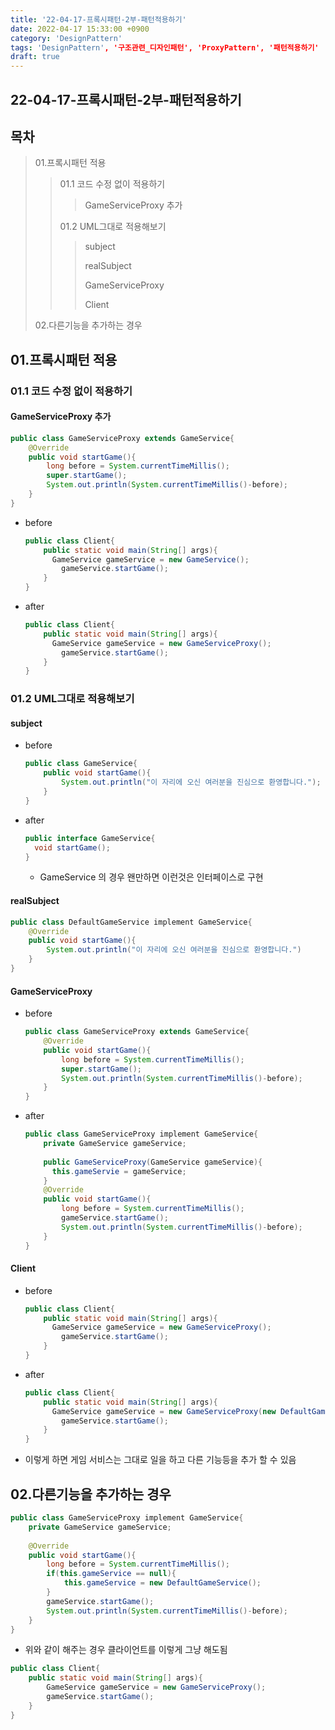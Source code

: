 ```yaml
---
title: '22-04-17-프록시패턴-2부-패턴적용하기'
date: 2022-04-17 15:33:00 +0900
category: 'DesignPattern'
tags: 'DesignPattern', '구조관련_디자인패턴', 'ProxyPattern', '패턴적용하기'
draft: true
---
```


## 22-04-17-프록시패턴-2부-패턴적용하기

## 목차

> 01.프록시패턴 적용
>
> > 01.1 코드 수정 없이 적용하기
> >
> > > GameServiceProxy 추가
> >
> > 01.2 UML그대로 적용해보기
> >
> > > subject
> > >
> > > realSubject
> > >
> > > GameServiceProxy 
> > >
> > > Client
>
> 02.다른기능을 추가하는 경우

## 01.프록시패턴 적용

### 01.1 코드 수정 없이 적용하기

#### GameServiceProxy 추가

``` java
public class GameServiceProxy extends GameService{
    @Override
    public void startGame(){
        long before = System.currentTimeMillis();
        super.startGame();
        System.out.println(System.currentTimeMillis()-before);
    }
}
```

- before

  ```java
  public class Client{
      public static void main(String[] args){
  		GameService gameService = new GameService();
          gameService.startGame();
      }
  }
  ```

- after

  ```java
  public class Client{
      public static void main(String[] args){
  		GameService gameService = new GameServiceProxy();
          gameService.startGame();
      }
  }
  ```

### 01.2 UML그대로 적용해보기

#### subject

- before

  ```java
  public class GameService{
      public void startGame(){
          System.out.println("이 자리에 오신 여러분을 진심으로 환영합니다.");
      }
  }
  ```

- after

  ```java
  public interface GameService{
  	void startGame();
  }
  ```

  - GameService 의 경우 왠만하면 이런것은 인터페이스로 구현

#### realSubject

```java
public class DefaultGameService implement GameService{
    @Override
    public void startGame(){
		System.out.println("이 자리에 오신 여러분을 진심으로 환영합니다.")
    }
}
```

####  GameServiceProxy 

- before

  ```java
  public class GameServiceProxy extends GameService{
      @Override
      public void startGame(){
          long before = System.currentTimeMillis();
          super.startGame();
          System.out.println(System.currentTimeMillis()-before);
      }
  }
  ```

- after

  ```java
  public class GameServiceProxy implement GameService{
      private GameService gameService;
      
      public GameServiceProxy(GameService gameService){
  		this.gameServie = gameService;
      }
      @Override
      public void startGame(){
          long before = System.currentTimeMillis();
          gameService.startGame();
          System.out.println(System.currentTimeMillis()-before);
      }
  }
  ```

#### Client

- before

  ```java
  public class Client{
      public static void main(String[] args){
  		GameService gameService = new GameServiceProxy();
          gameService.startGame();
      }
  }
  ```

- after

  ```java
  public class Client{
      public static void main(String[] args){
  		GameService gameService = new GameServiceProxy(new DefaultGameService());
          gameService.startGame();
      }
  }
  ```

- 이렇게 하면 게임 서비스는 그대로 일을 하고 다른 기능등을 추가 할 수 있음  

## 02.다른기능을 추가하는 경우

```java
public class GameServiceProxy implement GameService{
    private GameService gameService;
    
    @Override
    public void startGame(){
        long before = System.currentTimeMillis();
        if(this.gameService == null){
            this.gameService = new DefaultGameService();
        }
        gameService.startGame();
        System.out.println(System.currentTimeMillis()-before);
    }
}
```

- 위와 같이 해주는 경우 클라이언트를 이렇게 그냥 해도됨

```java
public class Client{
    public static void main(String[] args){
		GameService gameService = new GameServiceProxy();
        gameService.startGame();
    }
}
```



